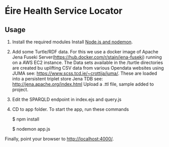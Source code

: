 # Éire Health Service Locator

## Usage
1) Install the required modules
Install [Node.js and nodemon](http://nodejs.org).

2) Add some Turtle/RDF data. 
For this we use a docker image of Apache Jena Fuseki Server(https://hub.docker.com/r/stain/jena-fuseki) running on a AWS EC2 instance. The Data sets available in the /turtle directories are created bu uplifting CSV data from various Opendata websites using JUMA see: https://www.scss.tcd.ie/~crottija/juma/. These are loaded into a persistent triplet store Jena TDB see: http://jena.apache.org/index.html
Upload a .ttl file, sample added to project.

3) Edit the SPARQLD endpoint in index.ejs and query.js

4) CD to app folder. To start the app, run these commands

    $ npm install
    
    $ nodemon app.js

Finally, point your browser to
[http://localhost:4000/](http://localhost:4000/).
